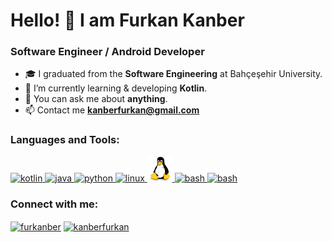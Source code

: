 <h1> Hello! 👋 I am Furkan Kanber </h1> 
<h3> Software Engineer / Android Developer </h3>

  
- 🎓 I graduated from the **Software Engineering** at Bahçeşehir University. 
- 🔭 I’m currently learning & developing **Kotlin**.
- 💬 You can ask me about **anything**.
- 📫 Contact me **kanberfurkan@gmail.com**

<h3 align="left">Languages and Tools:</h3>
<p align="left">
  <a href="https://kotlinlang.org/" target="_blank">
    <img
      src="https://www.logo.wine/a/logo/Kotlin_(programming_language)/Kotlin_(programming_language)-Logo.wine.svg"
      alt="kotlin"
      width="40"
      height="40"
    /> </a
  >
  <a href="https://www.java.com/" target="_blank">
    <img
      src="https://www.vectorlogo.zone/logos/java/java-icon.svg"
      alt="java"
      width="40"
      height="40"
    /> </a
  >
  <a href="https://www.python.org/"
    target="_blank"
  >
    <img
      src="https://www.vectorlogo.zone/logos/python/python-icon.svg"
      alt="python"
      width="40"
      height="40"
    />
  </a>
<a href="https://developer.android.com/" target="_blank"> <img src="https://www.svgrepo.com/show/303175/android-logo.svg" alt="linux" width="40" height="40"/> </a>
<a href="https://www.linux.org/" target="_blank"> <img src="https://raw.githubusercontent.com/devicons/devicon/master/icons/linux/linux-original.svg" alt="linux" width="40" height="40"/> </a> 
<a href="https://ubuntu.com/" target="_blank"> <img src="https://seeklogo.com/images/U/ubuntu-logo-8FDEC6A07B-seeklogo.com.png" alt="bash" width="40" height="40"/> </a>
<a href="https://www.gnu.org/software/bash/" target="_blank"> <img src="https://www.vectorlogo.zone/logos/gnu_bash/gnu_bash-icon.svg" alt="bash" width="40" height="40"/> </a>
</p>

<h3 align="left">Connect with me:</h3>
<p align="left">
  <a href="https://www.linkedin.com/in/furkanber/" target="blank"
    ><img
      align="center"
      src="https://velanovascular.com/wp-content/uploads/2020/06/LinkedIn.png"
      alt="furkanber"
      height="30"
      width="30"
  /></a>
  <a href="https://www.hackerrank.com/kanberfurkan" target="blank"
    ><img
      align="center"
      src="https://cdn3.iconfinder.com/data/icons/logos-and-brands-adobe/512/160_Hackerrank-512.png"
      alt="kanberfurkan"
      height="30"
      width="30"
  /></a>
</p>
